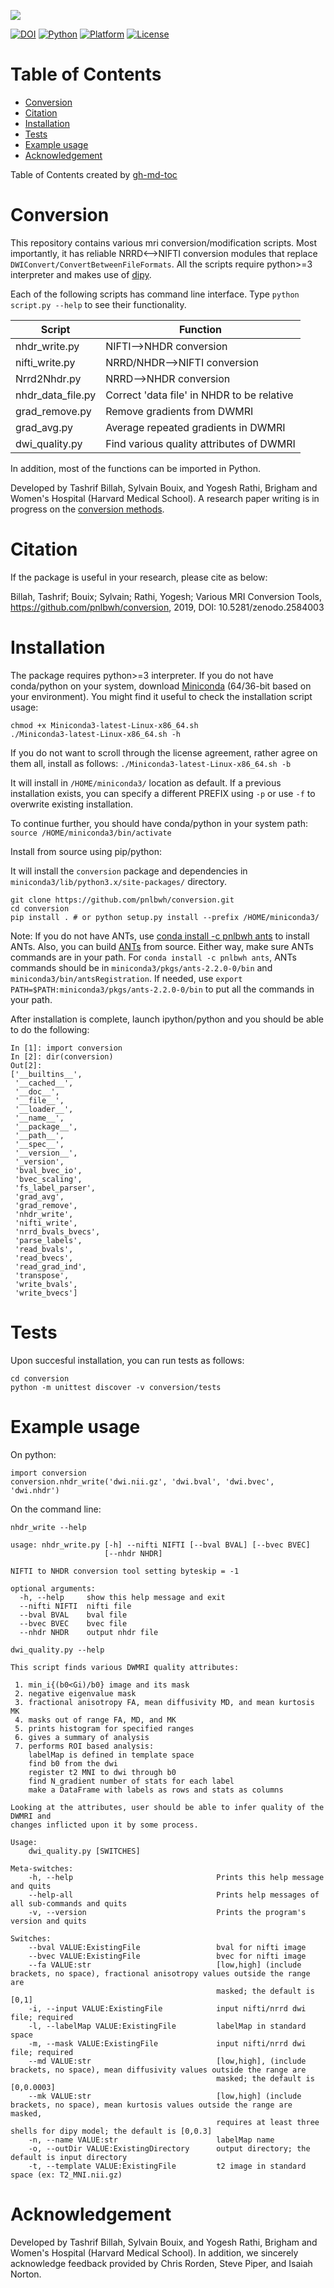 ![](Misc/pnl-bwh-hms.png)

[![DOI](https://zenodo.org/badge/doi/10.5281/zenodo.2584003.svg)](https://doi.org/10.5281/zenodo.2584003) [![Python](https://img.shields.io/badge/Python-3.6-green.svg)]() [![Platform](https://img.shields.io/badge/Platform-linux--64%20%7C%20osx--64%20%7C%20win--64-orange.svg)]() [![License](https://img.shields.io/badge/License-MIT-yellow.svg)]()


Table of Contents
=================

   * [Conversion](#conversion)
   * [Citation](#citation)
   * [Installation](#installation)
   * [Tests](#tests)
   * [Example usage](#example-usage)
   * [Acknowledgement](#acknowledgement)

Table of Contents created by [gh-md-toc](https://github.com/ekalinin/github-markdown-toc)

# Conversion

This repository contains various mri conversion/modification scripts. Most importantly, it has reliable NRRD<-->NIFTI
conversion modules that replace `DWIConvert/ConvertBetweenFileFormats`. All the scripts require python>=3 interpreter
and makes use of [dipy](https://nipy.org/dipy).

Each of the following scripts has command line interface. Type `python script.py --help` to see their functionality.

| Script  | Function |
| ------------- | ------------- |
| nhdr_write.py | NIFTI-->NHDR conversion  |
| nifti_write.py | NRRD/NHDR-->NIFTI conversion  |
| Nrrd2Nhdr.py | NRRD-->NHDR conversion  |
| nhdr_data_file.py | Correct 'data file' in NHDR to be relative  |
| grad_remove.py | Remove gradients from DWMRI  |
| grad_avg.py | Average repeated gradients in DWMRI  |
| dwi_quality.py | Find various quality attributes of DWMRI  |

In addition, most of the functions can be imported in Python.


Developed by Tashrif Billah, Sylvain Bouix, and Yogesh Rathi, Brigham and Women's Hospital (Harvard Medical School).
A research paper writing is in progress on the [conversion methods](https://drive.google.com/open?id=10Z-qpGJugASmlx_un8M2KVOdFpYZtA9T).


# Citation

If the package is useful in your research, please cite as below:

Billah, Tashrif; Bouix; Sylvain; Rathi, Yogesh; Various MRI Conversion Tools,
https://github.com/pnlbwh/conversion, 2019, DOI: 10.5281/zenodo.2584003



# Installation

The package requires python>=3 interpreter. If you do not have conda/python on your system,
download [Miniconda](https://conda.io/miniconda.html) (64/36-bit based on your environment).
You might find it useful to check the installation script usage:

```
chmod +x Miniconda3-latest-Linux-x86_64.sh
./Miniconda3-latest-Linux-x86_64.sh -h
```

If you do not want to scroll through the license agreement, rather agree on them all, install as follows:
`./Miniconda3-latest-Linux-x86_64.sh -b`

It will install in `/HOME/miniconda3/` location as default. If a previous installation exists,
you can specify a different PREFIX using `-p` or use `-f` to overwrite existing installation.


To continue further, you should have conda/python in your system path:
`source /HOME/miniconda3/bin/activate`


Install from source using pip/python:

It will install the `conversion` package and dependencies in 
`miniconda3/lib/python3.x/site-packages/` directory.

```
git clone https://github.com/pnlbwh/conversion.git
cd conversion
pip install . # or python setup.py install --prefix /HOME/miniconda3/
```

Note: If you do not have ANTs, use [conda install -c pnlbwh ants](https://anaconda.org/pnlbwh/ants) 
to install ANTs. Also, you can build [ANTs](https://github.com/ANTsX/ANTs) from source. Either way, make sure 
ANTs commands are in your path. For `conda install -c pnlbwh ants`, ANTs commands should be in 
`miniconda3/pkgs/ants-2.2.0-0/bin` and `miniconda3/bin/antsRegistration`. If needed, use 
`export PATH=$PATH:miniconda3/pkgs/ants-2.2.0-0/bin` to put all the commands in your path.


After installation is complete, launch ipython/python and you should be able to do the following:

```
In [1]: import conversion
In [2]: dir(conversion)
Out[2]:
['__builtins__',
 '__cached__',
 '__doc__',
 '__file__',
 '__loader__',
 '__name__',
 '__package__',
 '__path__',
 '__spec__',
 '__version__',
 '_version',
 'bval_bvec_io',
 'bvec_scaling',
 'fs_label_parser',
 'grad_avg',
 'grad_remove',
 'nhdr_write',
 'nifti_write',
 'nrrd_bvals_bvecs',
 'parse_labels',
 'read_bvals',
 'read_bvecs',
 'read_grad_ind',
 'transpose',
 'write_bvals',
 'write_bvecs']

```


# Tests

Upon succesful installation, you can run tests as follows:

```
cd conversion
python -m unittest discover -v conversion/tests
```


# Example usage

On python:

```
import conversion
conversion.nhdr_write('dwi.nii.gz', 'dwi.bval', 'dwi.bvec', 'dwi.nhdr')
```

On the command line:

`nhdr_write --help`

```
usage: nhdr_write.py [-h] --nifti NIFTI [--bval BVAL] [--bvec BVEC]
                     [--nhdr NHDR]

NIFTI to NHDR conversion tool setting byteskip = -1

optional arguments:
  -h, --help     show this help message and exit
  --nifti NIFTI  nifti file
  --bval BVAL    bval file
  --bvec BVEC    bvec file
  --nhdr NHDR    output nhdr file

```


`dwi_quality.py --help`

```
This script finds various DWMRI quality attributes:

 1. min_i{(b0<Gi)/b0} image and its mask
 2. negative eigenvalue mask
 3. fractional anisotropy FA, mean diffusivity MD, and mean kurtosis MK
 4. masks out of range FA, MD, and MK
 5. prints histogram for specified ranges
 6. gives a summary of analysis
 7. performs ROI based analysis:
    labelMap is defined in template space
    find b0 from the dwi
    register t2 MNI to dwi through b0
    find N_gradient number of stats for each label
    make a DataFrame with labels as rows and stats as columns

Looking at the attributes, user should be able to infer quality of the DWMRI and
changes inflicted upon it by some process.

Usage:
    dwi_quality.py [SWITCHES]

Meta-switches:
    -h, --help                                Prints this help message and quits
    --help-all                                Prints help messages of all sub-commands and quits
    -v, --version                             Prints the program's version and quits

Switches:
    --bval VALUE:ExistingFile                 bval for nifti image
    --bvec VALUE:ExistingFile                 bvec for nifti image
    --fa VALUE:str                            [low,high] (include brackets, no space), fractional anisotropy values outside the range are
                                              masked; the default is [0,1]
    -i, --input VALUE:ExistingFile            input nifti/nrrd dwi file; required
    -l, --labelMap VALUE:ExistingFile         labelMap in standard space
    -m, --mask VALUE:ExistingFile             input nifti/nrrd dwi file; required
    --md VALUE:str                            [low,high], (include brackets, no space), mean diffusivity values outside the range are
                                              masked; the default is [0,0.0003]
    --mk VALUE:str                            [low,high] (include brackets, no space), mean kurtosis values outside the range are masked,
                                              requires at least three shells for dipy model; the default is [0,0.3]
    -n, --name VALUE:str                      labelMap name
    -o, --outDir VALUE:ExistingDirectory      output directory; the default is input directory
    -t, --template VALUE:ExistingFile         t2 image in standard space (ex: T2_MNI.nii.gz)

```


# Acknowledgement

Developed by Tashrif Billah, Sylvain Bouix, and Yogesh Rathi, Brigham and Women's Hospital (Harvard Medical School).
In addition, we sincerely acknowledge feedback provided by Chris Rorden, Steve Piper, and Isaiah Norton.
